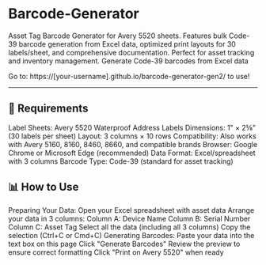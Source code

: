 # Barcode-Generator

Asset Tag Barcode Generator for Avery 5520 sheets. Features bulk Code-39 barcode generation from Excel data, optimized print layouts for 30 labels/sheet, and comprehensive documentation. Perfect for asset tracking and inventory management.
Generate Code-39 barcodes from Excel data

Go to: https://[your-username].github.io/barcode-generator-gen2/ to use!
_______________________________________________

## 🎯 Requirements
Label Sheets: Avery 5520 Waterproof Address Labels
Dimensions: 1" × 2⅝" (30 labels per sheet)
Layout: 3 columns × 10 rows
Compatibility: Also works with Avery 5160, 8160, 8460, 8660, and compatible brands
Browser: Google Chrome or Microsoft Edge (recommended)
Data Format: Excel/spreadsheet with 3 columns
Barcode Type: Code-39 (standard for asset tracking)
## 📊 How to Use
Preparing Your Data:
Open your Excel spreadsheet with asset data
Arrange your data in 3 columns:
Column A: Device Name
Column B: Serial Number
Column C: Asset Tag
Select all the data (including all 3 columns)
Copy the selection (Ctrl+C or Cmd+C)
Generating Barcodes:
Paste your data into the text box on this page
Click "Generate Barcodes"
Review the preview to ensure correct formatting
Click "Print on Avery 5520" when ready
